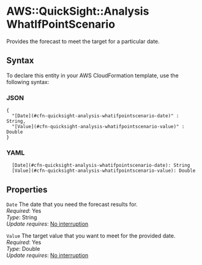 # AWS::QuickSight::Analysis WhatIfPointScenario<a name="aws-properties-quicksight-analysis-whatifpointscenario"></a>

Provides the forecast to meet the target for a particular date\.

## Syntax<a name="aws-properties-quicksight-analysis-whatifpointscenario-syntax"></a>

To declare this entity in your AWS CloudFormation template, use the following syntax:

### JSON<a name="aws-properties-quicksight-analysis-whatifpointscenario-syntax.json"></a>

```
{
  "[Date](#cfn-quicksight-analysis-whatifpointscenario-date)" : String,
  "[Value](#cfn-quicksight-analysis-whatifpointscenario-value)" : Double
}
```

### YAML<a name="aws-properties-quicksight-analysis-whatifpointscenario-syntax.yaml"></a>

```
  [Date](#cfn-quicksight-analysis-whatifpointscenario-date): String
  [Value](#cfn-quicksight-analysis-whatifpointscenario-value): Double
```

## Properties<a name="aws-properties-quicksight-analysis-whatifpointscenario-properties"></a>

`Date` <a name="cfn-quicksight-analysis-whatifpointscenario-date"></a>
The date that you need the forecast results for\.  
_Required_: Yes  
_Type_: String  
_Update requires_: [No interruption](https://docs.aws.amazon.com/AWSCloudFormation/latest/UserGuide/using-cfn-updating-stacks-update-behaviors.html#update-no-interrupt)

`Value` <a name="cfn-quicksight-analysis-whatifpointscenario-value"></a>
The target value that you want to meet for the provided date\.  
_Required_: Yes  
_Type_: Double  
_Update requires_: [No interruption](https://docs.aws.amazon.com/AWSCloudFormation/latest/UserGuide/using-cfn-updating-stacks-update-behaviors.html#update-no-interrupt)
